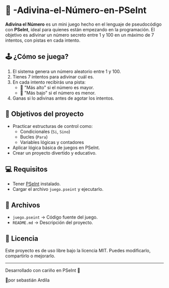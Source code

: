 # 🎯 -Adivina-el-Número-en-PSeInt
**Adivina el Número** es un mini juego hecho en el lenguaje de pseudocódigo con **PSeInt**, ideal para quienes están empezando en la programación. El objetivo es adivinar un número secreto entre 1 y 100 en un máximo de 7 intentos, con pistas en cada intento.

## 🕹️ ¿Cómo se juega?

1. El sistema genera un número aleatorio entre 1 y 100.
2. Tienes 7 intentos para adivinar cuál es.
3. En cada intento recibirás una pista:
   - 🔼 "Más alto" si el número es mayor.
   - 🔽 "Más bajo" si el número es menor.
4. Ganas si lo adivinas antes de agotar los intentos.

## 📘 Objetivos del proyecto

- Practicar estructuras de control como:
  - Condicionales (`Si`, `Sino`)
  - Bucles (`Para`)
  - Variables lógicas y contadores
- Aplicar lógica básica de juegos en PSeInt.
- Crear un proyecto divertido y educativo.

## 💻 Requisitos

- Tener [PSeInt](https://pseint.sourceforge.net/) instalado.
- Cargar el archivo `juego.pseint` y ejecutarlo.

## 📁 Archivos

- `juego.pseint` → Código fuente del juego.
- `README.md` → Descripción del proyecto.

## 📄 Licencia

Este proyecto es de uso libre bajo la licencia MIT. Puedes modificarlo, compartirlo o mejorarlo.

---

Desarrollado con cariño en PSeInt 💚

🐉por sebastián Ardila

